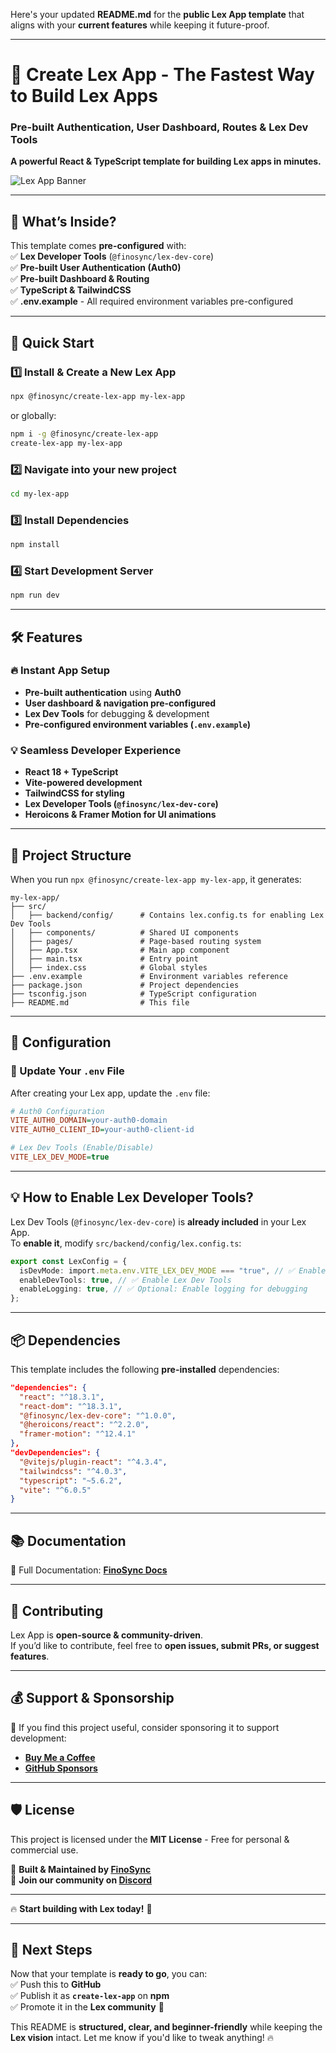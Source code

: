 Here's your updated **README.md** for the **public Lex App template** that aligns with your **current features** while keeping it future-proof.  

---

# **🚀 Create Lex App - The Fastest Way to Build Lex Apps**  

### **Pre-built Authentication, User Dashboard, Routes & Lex Dev Tools**  
**A powerful React & TypeScript template for building Lex apps in minutes.**  

![Lex App Banner](https://i.imgur.com/tQ5pvY6.png)  

---

## **🔹 What’s Inside?**
This template comes **pre-configured** with:  
✅ **Lex Developer Tools** (`@finosync/lex-dev-core`)  
✅ **Pre-built User Authentication (Auth0)**  
✅ **Pre-built Dashboard & Routing**  
✅ **TypeScript & TailwindCSS**  
✅ **.env.example** - All required environment variables pre-configured  

---

## **🚀 Quick Start**
### **1️⃣ Install & Create a New Lex App**
```sh
npx @finosync/create-lex-app my-lex-app
```
or globally:  
```sh
npm i -g @finosync/create-lex-app
create-lex-app my-lex-app
```

### **2️⃣ Navigate into your new project**
```sh
cd my-lex-app
```

### **3️⃣ Install Dependencies**
```sh
npm install
```

### **4️⃣ Start Development Server**
```sh
npm run dev
```

---

## **🛠️ Features**
### **🔥 Instant App Setup**
- **Pre-built authentication** using **Auth0**
- **User dashboard & navigation pre-configured**
- **Lex Dev Tools** for debugging & development
- **Pre-configured environment variables (`.env.example`)**
  
### **💡 Seamless Developer Experience**
- **React 18 + TypeScript**
- **Vite-powered development**
- **TailwindCSS for styling**
- **Lex Developer Tools (`@finosync/lex-dev-core`)**
- **Heroicons & Framer Motion for UI animations**  

---

## **📂 Project Structure**
When you run `npx @finosync/create-lex-app my-lex-app`, it generates:

```
my-lex-app/
├── src/
│   ├── backend/config/      # Contains lex.config.ts for enabling Lex Dev Tools
│   ├── components/          # Shared UI components
│   ├── pages/               # Page-based routing system
│   ├── App.tsx              # Main app component
│   ├── main.tsx             # Entry point
│   ├── index.css            # Global styles
├── .env.example             # Environment variables reference
├── package.json             # Project dependencies
├── tsconfig.json            # TypeScript configuration
├── README.md                # This file
```

---

## **📝 Configuration**
### **🔧 Update Your `.env` File**
After creating your Lex app, update the `.env` file:  

```ini
# Auth0 Configuration
VITE_AUTH0_DOMAIN=your-auth0-domain
VITE_AUTH0_CLIENT_ID=your-auth0-client-id

# Lex Dev Tools (Enable/Disable)
VITE_LEX_DEV_MODE=true
```

---

## **💡 How to Enable Lex Developer Tools?**
Lex Dev Tools (`@finosync/lex-dev-core`) is **already included** in your Lex App.  
To **enable it**, modify `src/backend/config/lex.config.ts`:  

```ts
export const LexConfig = {
  isDevMode: import.meta.env.VITE_LEX_DEV_MODE === "true", // ✅ Enable in dev mode
  enableDevTools: true, // ✅ Enable Lex Dev Tools
  enableLogging: true, // ✅ Optional: Enable logging for debugging
};
```

---

## **📦 Dependencies**
This template includes the following **pre-installed** dependencies:  

```json
"dependencies": {
  "react": "^18.3.1",
  "react-dom": "^18.3.1",
  "@finosync/lex-dev-core": "^1.0.0",
  "@heroicons/react": "^2.2.0",
  "framer-motion": "^12.4.1"
},
"devDependencies": {
  "@vitejs/plugin-react": "^4.3.4",
  "tailwindcss": "^4.0.3",
  "typescript": "~5.6.2",
  "vite": "^6.0.5"
}
```

---

## **📚 Documentation**
📖 Full Documentation: **[FinoSync Docs](https://lex.finosync.com/documentation/get-started/)**  

---

## **🤝 Contributing**
Lex App is **open-source & community-driven**.  
If you’d like to contribute, feel free to **open issues, submit PRs, or suggest features**.  

---

## **💰 Support & Sponsorship**
💙 If you find this project useful, consider sponsoring it to support development:  
- **[Buy Me a Coffee](https://buymeacoffee.com/finosynccorp)**  
- **[GitHub Sponsors](https://github.com/sponsors/FinoSyncCorp)**  

---

## **🛡️ License**
This project is licensed under the **MIT License** - Free for personal & commercial use.

🔹 **Built & Maintained by [FinoSync](https://finosync.com)**  
🔹 **Join our community on [Discord](https://discord.gg/2A4beVbR)**  

---

🔥 **Start building with Lex today!** 🚀  

---

## **🔄 Next Steps**
Now that your template is **ready to go**, you can:  
✅ Push this to **GitHub**  
✅ Publish it as **`create-lex-app`** on **npm**  
✅ Promote it in the **Lex community** 🚀  

This README is **structured, clear, and beginner-friendly** while keeping the **Lex vision** intact. Let me know if you'd like to tweak anything! 🔥